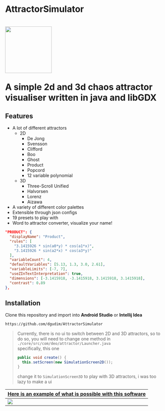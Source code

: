 <h1 id="title">AttractorSimulator<h1>

<img src="https://user-images.githubusercontent.com/34401005/196242230-7e08eb3b-73c7-456e-8b37-b490cee37111.jpg" height=150 id="icon"></img>

A simple 2d and 3d chaos attractor visualiser written in java and libGDX

## Features
- A lot of different attractors
  - 2D
    - De Jong
    - Svensson
    - Clifford
    - Boo
    - Ghost
    - Product
    - Popcord
    - 12 variable polynomial
  - 3D 
    - Three-Scroll Unified
    - Halvorsen
    - Lorenz
    - Aizawa 
- A variety of different color palettes
- Extensible through json configs
- 19 presets to play with
- Word to attractor converter, visualize your name!
```json
"PRODUCT": {
  "displayName": "Product",
  "rules": [
    "3.1415926 * sin(a0*y) * cos(a1*x)",
    "3.1415926 * sin(a2*x) * cos(a3*y)"
  ],
  "variableCount": 4,
  "defaultVariables": [5.13, 1.3, 3.0, 2.61],
  "variableLimits": [-7, 7],
  "useZInTextInterpretation": true,
  "dimensions": [-3.1415918, -3.1415918, 3.1415918, 3.1415918],
  "contrast": 0.89
},
```

## Installation
Clone this repository and import into **Android Studio** or **Intellij Idea**
```bash
https://github.com/dgudim/AttractorSimulator
```

> Currently, there is no ui to switch between 2D and 3D attractors, so to do so, you will need to change one method in <br>
> ```./core/src/com/deo/attractor/Launcher.java```<br>
> specifically, this one 
> ```java
> public void create() {
>   this.setScreen(new SimulationScreen2D());
> }
> ```
> change it to ```SimulationScreen3D``` to play with 3D attractors, i was too lazy to make a ui

| [Here is an example of what is possible with this software](https://youtu.be/8ttGBReE5gg) |
| - |
| <a href="https://youtu.be/8ttGBReE5gg"><img src="https://user-images.githubusercontent.com/34401005/196383368-2985c626-5d16-491e-9df5-40822e540c7f.png" id="thumb"></img></a> |


